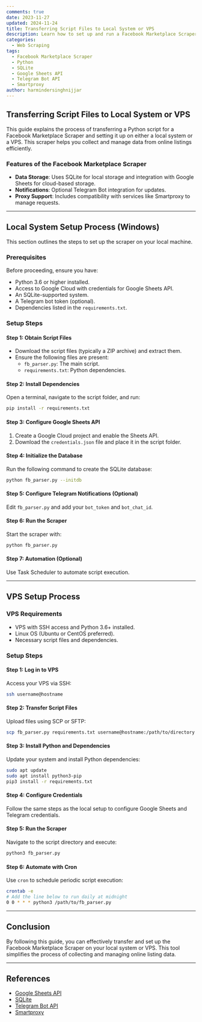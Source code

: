 ```yaml
---
comments: true
date: 2023-11-27
updated: 2024-11-24
title: Transferring Script Files to Local System or VPS
description: Learn how to set up and run a Facebook Marketplace Scraper using Python, SQLite, Google Sheets API, and Telegram Bot API, either on a local system or VPS.
categories:
  - Web Scraping
tags:
  - Facebook Marketplace Scraper
  - Python
  - SQLite
  - Google Sheets API
  - Telegram Bot API
  - Smartproxy
author: harmindersinghnijjar
---
```


## Transferring Script Files to Local System or VPS

This guide explains the process of transferring a Python script for a Facebook Marketplace Scraper and setting it up on either a local system or a VPS. This scraper helps you collect and manage data from online listings efficiently.

### Features of the Facebook Marketplace Scraper

- **Data Storage**: Uses SQLite for local storage and integration with Google Sheets for cloud-based storage.
- **Notifications**: Optional Telegram Bot integration for updates.
- **Proxy Support**: Includes compatibility with services like Smartproxy to manage requests.

---

## Local System Setup Process (Windows)

This section outlines the steps to set up the scraper on your local machine.

### Prerequisites

Before proceeding, ensure you have:

- Python 3.6 or higher installed.
- Access to Google Cloud with credentials for Google Sheets API.
- An SQLite-supported system.
- A Telegram bot token (optional).
- Dependencies listed in the `requirements.txt`.

### Setup Steps

#### Step 1: Obtain Script Files

- Download the script files (typically a ZIP archive) and extract them.
- Ensure the following files are present:
  - `fb_parser.py`: The main script.
  - `requirements.txt`: Python dependencies.

#### Step 2: Install Dependencies

Open a terminal, navigate to the script folder, and run:

```bash
pip install -r requirements.txt
```

#### Step 3: Configure Google Sheets API

1. Create a Google Cloud project and enable the Sheets API.
2. Download the `credentials.json` file and place it in the script folder.

#### Step 4: Initialize the Database

Run the following command to create the SQLite database:

```bash
python fb_parser.py --initdb
```

#### Step 5: Configure Telegram Notifications (Optional)

Edit `fb_parser.py` and add your `bot_token` and `bot_chat_id`.

#### Step 6: Run the Scraper

Start the scraper with:

```bash
python fb_parser.py
```

#### Step 7: Automation (Optional)

Use Task Scheduler to automate script execution.

---

## VPS Setup Process

### VPS Requirements

- VPS with SSH access and Python 3.6+ installed.
- Linux OS (Ubuntu or CentOS preferred).
- Necessary script files and dependencies.

### Setup Steps

#### Step 1: Log in to VPS

Access your VPS via SSH:

```bash
ssh username@hostname
```

#### Step 2: Transfer Script Files

Upload files using SCP or SFTP:

```bash
scp fb_parser.py requirements.txt username@hostname:/path/to/directory
```

#### Step 3: Install Python and Dependencies

Update your system and install Python dependencies:

```bash
sudo apt update
sudo apt install python3-pip
pip3 install -r requirements.txt
```

#### Step 4: Configure Credentials

Follow the same steps as the local setup to configure Google Sheets and Telegram credentials.

#### Step 5: Run the Scraper

Navigate to the script directory and execute:

```bash
python3 fb_parser.py
```

#### Step 6: Automate with Cron

Use `cron` to schedule periodic script execution:

```bash
crontab -e
# Add the line below to run daily at midnight
0 0 * * * python3 /path/to/fb_parser.py
```

---

## Conclusion

By following this guide, you can effectively transfer and set up the Facebook Marketplace Scraper on your local system or VPS. This tool simplifies the process of collecting and managing online listing data.

---

## References

- [Google Sheets API](https://developers.google.com/sheets/api)
- [SQLite](https://www.sqlite.org/index.html)
- [Telegram Bot API](https://core.telegram.org/bots/api)
- [Smartproxy](https://dashboard.smartproxy.com)